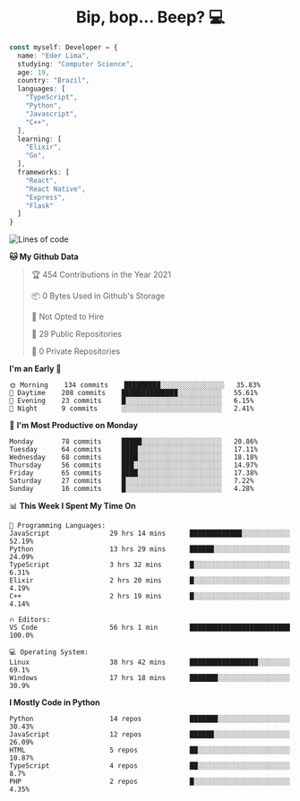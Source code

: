 <h1 align="center">Bip, bop... Beep? 💻</h1>

```Typescript
const myself: Developer = {
  name: "Eder Lima",
  studying: "Computer Science",
  age: 19,
  country: "Brazil",
  languages: [
    "TypeScript",
    "Python",
    "Javascript",
    "C++",
  ],
  learning: [
    "Elixir",
    "Go",
  ],
  frameworks: [
    "React",
    "React Native",
    "Express",
    "Flask"
  ]
}

```

<!--START_SECTION:waka-->
![Lines of code](https://img.shields.io/badge/From%20Hello%20World%20I%27ve%20Written-166814%20lines%20of%20code-blue)

**🐱 My Github Data** 

> 🏆 454 Contributions in the Year 2021
 > 
> 📦 0 Bytes Used in Github's Storage 
 > 
> 🚫 Not Opted to Hire
 > 
> 📜 29 Public Repositories 
 > 
> 🔑 0 Private Repositories  
 > 
**I'm an Early 🐤** 

```text
🌞 Morning    134 commits    █████████░░░░░░░░░░░░░░░░   35.83% 
🌆 Daytime    208 commits    ██████████████░░░░░░░░░░░   55.61% 
🌃 Evening    23 commits     █░░░░░░░░░░░░░░░░░░░░░░░░   6.15% 
🌙 Night      9 commits      ░░░░░░░░░░░░░░░░░░░░░░░░░   2.41%

```
📅 **I'm Most Productive on Monday** 

```text
Monday       78 commits     █████░░░░░░░░░░░░░░░░░░░░   20.86% 
Tuesday      64 commits     ████░░░░░░░░░░░░░░░░░░░░░   17.11% 
Wednesday    68 commits     ████░░░░░░░░░░░░░░░░░░░░░   18.18% 
Thursday     56 commits     ███░░░░░░░░░░░░░░░░░░░░░░   14.97% 
Friday       65 commits     ████░░░░░░░░░░░░░░░░░░░░░   17.38% 
Saturday     27 commits     █░░░░░░░░░░░░░░░░░░░░░░░░   7.22% 
Sunday       16 commits     █░░░░░░░░░░░░░░░░░░░░░░░░   4.28%

```


📊 **This Week I Spent My Time On** 

```text
💬 Programming Languages: 
JavaScript               29 hrs 14 mins      █████████████░░░░░░░░░░░░   52.19% 
Python                   13 hrs 29 mins      ██████░░░░░░░░░░░░░░░░░░░   24.09% 
TypeScript               3 hrs 32 mins       █░░░░░░░░░░░░░░░░░░░░░░░░   6.31% 
Elixir                   2 hrs 20 mins       █░░░░░░░░░░░░░░░░░░░░░░░░   4.19% 
C++                      2 hrs 19 mins       █░░░░░░░░░░░░░░░░░░░░░░░░   4.14%

🔥 Editors: 
VS Code                  56 hrs 1 min        █████████████████████████   100.0%

💻 Operating System: 
Linux                    38 hrs 42 mins      █████████████████░░░░░░░░   69.1% 
Windows                  17 hrs 18 mins      ███████░░░░░░░░░░░░░░░░░░   30.9%

```

**I Mostly Code in Python** 

```text
Python                   14 repos            ███████░░░░░░░░░░░░░░░░░░   30.43% 
JavaScript               12 repos            ██████░░░░░░░░░░░░░░░░░░░   26.09% 
HTML                     5 repos             ██░░░░░░░░░░░░░░░░░░░░░░░   10.87% 
TypeScript               4 repos             ██░░░░░░░░░░░░░░░░░░░░░░░   8.7% 
PHP                      2 repos             █░░░░░░░░░░░░░░░░░░░░░░░░   4.35%

```



<!--END_SECTION:waka-->
